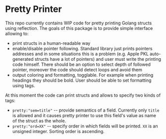 # Pretty Printer

This repo currently contains WIP code for pretty printing Golang structs using reflection.
The goals of this package is to provide simple interface allowing to:

* print structs in a human-readable way
* enable/disable pointer following. Standard library just prints pointers addresses and
  in some situations this is a problem (e.g. Apple PKL auto-generated structs have a lot of
  pointers) and user must write the printing code himself. There should be an option to select
  depth of followed pointer, moreover the code should detect loops and avoid them
* output coloring and formatting, togglable. For example when printing headings they should
  be bold. User should be able to set formatting using tags.

At this moment the code can print structs and allows to specify two kinds of tags:

* `pretty:"sem=title"` -- provide semantics of a field. Currently only `title` is allowed and it
  causes pretty printer to use this field's value as name of the struct as the whole.
* `pretty:"ord=XX"` -- specify order in which fields will be printed. `XX` is an unsigned integer.
  Sorting order is ascending.
